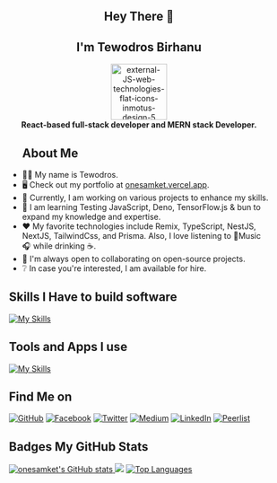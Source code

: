 

<section id="wrapper" style="padding: 0 20px" class="px-20">
  <div align="center">
    <h1>Hey There 👋</h1>
    <h2>I'm Tewodros Birhanu</h2>
  </div>

<div id="header" align="center">
 <img width="100" height="100" src="https://img.icons8.com/external-flat-icons-inmotus-design/100/external-JS-web-technologies-flat-icons-inmotus-design-5.png" alt="external-JS-web-technologies-flat-icons-inmotus-design-5"/>
</div>
  <div align="center">
    <b>React-based full-stack developer and MERN stack Developer.</b>
  </div>

<ul>
  <h1>About Me</h1>
  <li>🧑‍💻 My name is Tewodros.</li>
  <li>🖥️ Check out my portfolio at <a href="http://onesamket.vercel.app">onesamket.vercel.app</a>.</li>
  <li>🚀 Currently, I am working on various projects to enhance my skills.</li>
  <li>🧠 I am learning Testing JavaScript, Deno, TensorFlow.js & bun to expand my knowledge and expertise.</li>
  <li>❤️ My favorite technologies include Remix, TypeScript, NestJS, NextJS, TailwindCss, and Prisma. Also, I love listening to 🎼Music🎧 while drinking ☕.</li>
  <li>🤝 I'm always open to collaborating on open-source projects.</li>
  <li>❔ In case you're interested, I am available for hire.</li>
</ul>

  <!-- Twitter Badge -->
  <div align="center">
    <a href="https://www.x.com/onesamket" target="_blank" rel="noreferrer">
      <!-- Insert your Twitter badge here -->
    </a>
  </div>

  <!-- Skills Section -->
 ## **Skills I Have to build software**

 [![My Skills](https://skillicons.dev/icons?i=html,css,sass,javascript,jquery,typescript,md,react,svelte,nodejs,expressjs,astro,nestjs,remix,prisma,apollo,postgres,mongodb,mysql,nextjs,graphql,tailwind,vite,&theme=light)](https://skillicons.dev)

##  **Tools and Apps I use**
 [![My Skills](https://skillicons.dev/icons?i=,chrome,gmail,figma,vercel,powershell,github,git,postman,vscode,devto,discord,firebase,supabase,LinkedIn,&theme=dark)](https://skillicons.dev)

  <!-- Socials Section -->
  <h2>Find Me on</h2>

[![GitHub](https://img.shields.io/badge/-GitHub-181717?style=for-the-badge&logo=GitHub&logoColor=#d16c06)](https://github.com/Onesamket)
[![Facebook](https://img.shields.io/badge/Onesamket-Facebook-1877f2?style=for-the-badge&logo=Facebook&logoColor=#d16c06)](https://www.facebook.com/Onesamket)
[![Twitter](https://img.shields.io/badge/Onesamket-Twitter-1da1f2?style=for-the-badge&logo=Twitter&logoColor=#d16c06)](https://twitter.com/Onesamket)
[![Medium](https://img.shields.io/badge/Onesamket-Medium-12100e?style=for-the-badge&logo=Medium&logoColor=#d16c06)](https://medium.com/@Onesamket)
[![LinkedIn](https://img.shields.io/badge/Onesamket-LinkedIn-0077b5?style=for-the-badge&logo=LinkedIn&logoColor=#d16c06)](https://www.linkedin.com/in/ln-onesamket/)
[![Peerlist](https://github-readme-badge.peerlist.io/api/onesamket)](https://peerlist.io/onesamket)


 
  <!-- GitHub Stats Section -->
  <main>
    <h2>Badges My GitHub Stats</h2>
    <div id="stats-container">
     <a href="http://www.github.com/onesamket">
    <img
      src="https://github-readme-stats.vercel.app/api?username=onesamket&show_icons=true&hide=&count_private=true&title_color=0891b2&text_color=ffffff&icon_color=0891b2&bg_color=1c1917&hide_border=true&show_icons=true"
      alt="onesamket's GitHub stats" />
    </a>
  <a href="http://www.github.com/onesamket">
    <img
      src="https://github-readme-streak-stats.herokuapp.com/?user=onesamket&stroke=ffffff&background=1c1917&ring=0891b2&fire=0891b2&currStreakNum=ffffff&currStreakLabel=0891b2&sideNums=ffffff&sideLabels=ffffff&dates=ffffff&hide_border=true" /></a>
  <a href="https://github.com/onesamket" align="left">
    <img
      src="https://github-readme-stats.vercel.app/api/top-langs/?username=onesamket&langs_count=10&title_color=0891b2&text_color=ffffff&icon_color=0891b2&bg_color=1c1917&hide_border=true&locale=en&custom_title=Top%20%Languages"
      alt="Top Languages" />
  </a>
    </div>
  </main>
</section>
